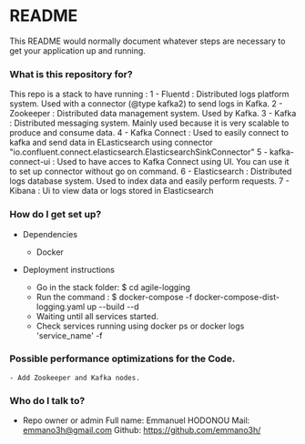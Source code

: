 # README #

This README would normally document whatever steps are necessary to get your application up and running.

### What is this repository for? ###

This repo is a stack to have running :
    1 - Fluentd : Distributed logs platform system. Used with a connector (@type kafka2) to send logs in Kafka.
    2 - Zookeeper : Distributed data management system. Used by Kafka.
    3 - Kafka : Distributed messaging system. Mainly used because it is very scalable to produce and consume data.
    4 - Kafka Connect : Used to easily connect to kafka and send data in ELasticsearch using connector "io.confluent.connect.elasticsearch.ElasticsearchSinkConnector"
    5 - kafka-connect-ui : Used to have acces to Kafka Connect using UI. You can use it to set up connector without go on command.
    6 - Elasticsearch : Distributed logs database system. Used to index data and easily perform requests.
    7 - Kibana : Ui to view data or logs stored in Elasticsearch
    


### How do I get set up? ###
* Dependencies
   - Docker

* Deployment instructions
    - Go in the stack folder: $ cd agile-logging 
    - Run the command : $  docker-compose -f docker-compose-dist-logging.yaml up --build --d
    - Waiting until all services started.
    - Check services running using docker ps or docker logs 'service_name' -f
        

### Possible performance optimizations for the Code. ###
    - Add Zookeeper and Kafka nodes.
### Who do I talk to? ###

* Repo owner or admin
Full name: Emmanuel HODONOU 
Mail: emmano3h@gmail.com 
Github: https://github.com/emmano3h/